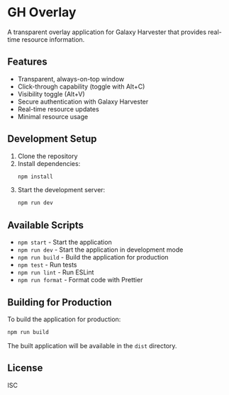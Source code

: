 # GH Overlay

A transparent overlay application for Galaxy Harvester that provides real-time resource information.

## Features

- Transparent, always-on-top window
- Click-through capability (toggle with Alt+C)
- Visibility toggle (Alt+V)
- Secure authentication with Galaxy Harvester
- Real-time resource updates
- Minimal resource usage

## Development Setup

1. Clone the repository
2. Install dependencies:
   ```bash
   npm install
   ```
3. Start the development server:
   ```bash
   npm run dev
   ```

## Available Scripts

- `npm start` - Start the application
- `npm run dev` - Start the application in development mode
- `npm run build` - Build the application for production
- `npm test` - Run tests
- `npm run lint` - Run ESLint
- `npm run format` - Format code with Prettier

## Building for Production

To build the application for production:

```bash
npm run build
```

The built application will be available in the `dist` directory.

## License

ISC 
